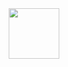 <div id="header" align="center">
  <img src="https://cdn.colorfull.help/colorfull.png" width="100"/>
</div>
